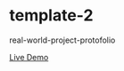 # template-2
real-world-project-protofolio

[Live Demo](https://mahmoudkhalid22.github.io/template-2/)

